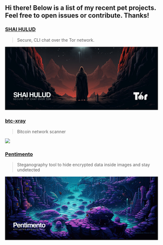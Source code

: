 ## Hi there! Below is a list of my recent pet projects. Feel free to open issues or contribute. Thanks!

### [SHAI HULUD](https://github.com/1F47E/go-shaihulud)

> Secure, CLI chat over the Tor network.

<img src="https://github.com/1F47E/go-shaihulud/raw/dev/assets/banner.jpg">

### [btc-xray](https://github.com/1F47E/go-btc-xray/raw/master/assets/banner.jpg)

> Bitcoin network scanner

<img src="https://github.com/1F47E/go-btc-xray/raw/master/assets/banner.jpg">

### [Pentimento](https://github.com/1F47E/go-pentimento)

> Steganography tool to hide encrypted data inside images and stay undetected

<img src="https://raw.githubusercontent.com/1F47E/go-pentimento/master/assets/banner.jpg">

